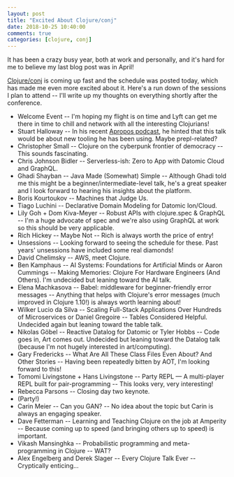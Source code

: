```yaml
---
layout: post
title: "Excited About Clojure/conj"
date: 2018-10-25 10:40:00
comments: true
categories: [clojure, conj]
---
```

It has been a crazy busy year, both at work and personally, and it's hard for me to believe my last blog post was in April!

[Clojure/conj](https://2018.clojure-conj.org/) is coming up fast and the schedule was posted today, which has made me even more excited about it. Here's a run down of the sessions I plan to attend -- I'll write up my thoughts on everything shortly after the conference.

* Welcome Event -- I'm hoping my flight is on time and Lyft can get me there in time to chill and network with all the interesting Clojurians!
* Stuart Halloway -- In his recent [Apropos podcast](https://www.youtube.com/watch?v=6ftW8UwwP_4), he hinted that this talk would be about new tooling he has been using. Maybe prepl-related?
* Christopher Small -- Clojure on the cyberpunk frontier of democracy -- This sounds fascinating.
* Chris Johnson Bidler -- Serverless-ish: Zero to App with Datomic Cloud and GraphQL.
* Ghadi Shayban -- Java Made (Somewhat) Simple -- Although Ghadi told me this might be a beginner/intermediate-level talk, he's a great speaker and I look forward to hearing his insights about the platform.
* Boris Kourtoukov -- Machines that Judge Us.
* Tiago Luchini -- Declarative Domain Modeling for Datomic Ion/Cloud.
* Lily Goh + Dom Kiva-Meyer -- Robust APIs with clojure.spec & GraphQL -- I'm a huge advocate of spec and we're also using GraphQL at work so this should be very applicable.
* Rich Hickey -- Maybe Not -- Rich is always worth the price of entry!
* Unsessions -- Looking forward to seeing the schedule for these. Past years' unsessions have included some real diamonds!
* David Chelimsky -- AWS, meet Clojure.
* Ben Kamphaus -- AI Systems: Foundations for Artificial Minds or Aaron Cummings -- Making Memories: Clojure For Hardware Engineers (And Others). I'm undecided but leaning toward the AI talk.
* Elena Machkasova -- Babel: middleware for beginner-friendly error messages -- Anything that helps with Clojure's error messages (much improved in Clojure 1.10!) is always worth learning about!
* Wilker Lucio da Silva -- Scaling Full-Stack Applications Over Hundreds of Microservices or Daniel Gregoire -- Tables Considered Helpful. Undecided again but leaning toward the table talk.
* Nikolas Göbel -- Reactive Datalog for Datomic or Tyler Hobbs -- Code goes in, Art comes out. Undecided but leaning toward the Datalog talk (because I'm not hugely interested in art/computing).
* Gary Fredericks -- What Are All These Class Files Even About? And Other Stories -- Having been repeatedly bitten by AOT, I'm looking forward to this!
* Tomomi Livingstone + Hans Livingstone -- Party REPL — A multi-player REPL built for pair-programming -- This looks very, very interesting!
* Rebecca Parsons -- Closing day two keynote.
* (Party!)
* Carin Meier -- Can you GAN? -- No idea about the topic but Carin is always an engaging speaker.
* Dave Fetterman -- Learning and Teaching Clojure on the job at Amperity -- Because coming up to speed (and bringing others up to speed) is important.
* Vikash Mansinghka -- Probabilistic programming and meta-programming in Clojure -- WAT?
* Alex Engelberg and Derek Slager -- Every Clojure Talk Ever -- Cryptically enticing...
